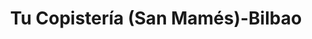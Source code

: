 ---
title: "Tu Copistería  (San Mamés)-Bilbao"
url: /bilbao/tu-copisteria-san-mames-bilbao/
shop: copyshop
---